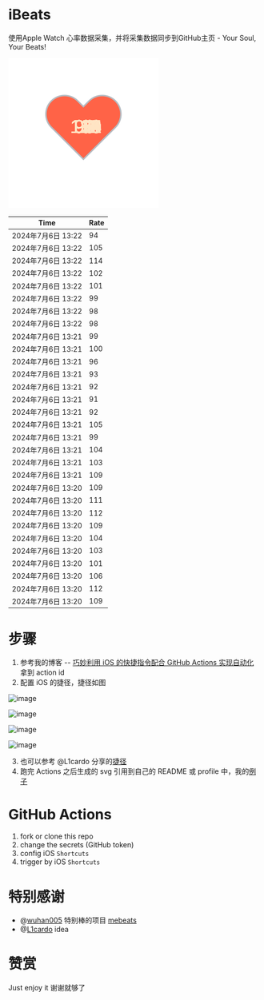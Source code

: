 # iBeats
使用Apple Watch 心率数据采集，并将采集数据同步到GitHub主页 - Your Soul, Your Beats!

![](./files/heart.svg)

<!--START_SECTION:my_heart_rate-->
| Time | Rate | 
 | ---- | ---- | 
| 2024年7月6日 13:22 | 94 |
| 2024年7月6日 13:22 | 105 |
| 2024年7月6日 13:22 | 114 |
| 2024年7月6日 13:22 | 102 |
| 2024年7月6日 13:22 | 101 |
| 2024年7月6日 13:22 | 99 |
| 2024年7月6日 13:22 | 98 |
| 2024年7月6日 13:22 | 98 |
| 2024年7月6日 13:21 | 99 |
| 2024年7月6日 13:21 | 100 |
| 2024年7月6日 13:21 | 96 |
| 2024年7月6日 13:21 | 93 |
| 2024年7月6日 13:21 | 92 |
| 2024年7月6日 13:21 | 91 |
| 2024年7月6日 13:21 | 92 |
| 2024年7月6日 13:21 | 105 |
| 2024年7月6日 13:21 | 99 |
| 2024年7月6日 13:21 | 104 |
| 2024年7月6日 13:21 | 103 |
| 2024年7月6日 13:21 | 109 |
| 2024年7月6日 13:20 | 109 |
| 2024年7月6日 13:20 | 111 |
| 2024年7月6日 13:20 | 112 |
| 2024年7月6日 13:20 | 109 |
| 2024年7月6日 13:20 | 104 |
| 2024年7月6日 13:20 | 103 |
| 2024年7月6日 13:20 | 101 |
| 2024年7月6日 13:20 | 106 |
| 2024年7月6日 13:20 | 112 |
| 2024年7月6日 13:20 | 109 |

<!--END_SECTION:my_heart_rate-->

# 步骤
1. 参考我的博客 -- [巧妙利用 iOS 的快捷指令配合 GitHub Actions 实现自动化](https://github.com/yihong0618/gitblog/issues/198) 拿到 action id
2. 配置 iOS 的捷径，捷径如图

![image](https://user-images.githubusercontent.com/15976103/122154218-0db0b480-ce97-11eb-93bb-5aec07c558dc.png)

![image](https://user-images.githubusercontent.com/15976103/122154236-186b4980-ce97-11eb-8e4b-70551a0391ae.png)

![image](https://user-images.githubusercontent.com/15976103/122154268-2d47dd00-ce97-11eb-902e-3acf292265a9.png)

![image](https://user-images.githubusercontent.com/15976103/122174055-fa144680-ceb4-11eb-9be2-3eb83cd516f7.png)

3. 也可以参考 @L1cardo 分享的[捷径](https://www.icloud.com/shortcuts/6ab6047b459c41ad822ad6b94b1c03d4)
4. 跑完 Actions 之后生成的 svg 引用到自己的 README 或 profile 中，我的[例子](https://github.com/yihong0618) 

# GitHub Actions

1. fork or clone this repo
2. change the secrets (GitHub token)
3. config iOS `Shortcuts` 
4. trigger by iOS `Shortcuts`

# 特别感谢
- @[wuhan005](https://github.com/wuhan005) 特别棒的项目 [mebeats](https://github.com/wuhan005/mebeats)
- @[L1cardo](https://github.com/L1cardo) idea

# 赞赏
Just enjoy it
谢谢就够了
